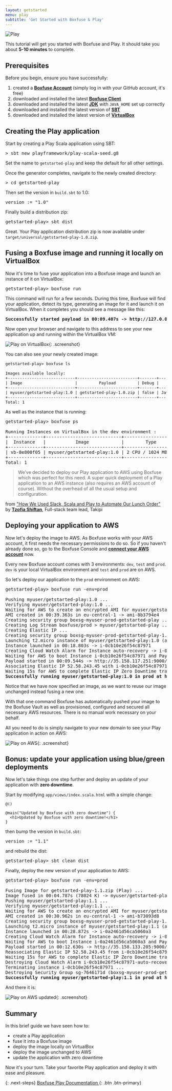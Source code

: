 ```yaml
---
layout: getstarted
menu: play
subtitle: 'Get Started with Boxfuse & Play'
---
```

![Play](/assets/img/play.png)

This tutorial will get you started with Boxfuse and Play. It should take you about **5-10 minutes** to complete.

## Prerequisites

Before you begin, ensure you have successfully:

1. created a <strong><a href="https://console.boxfuse.com">Boxfuse Account</a></strong> (simply log in with your GitHub account, it's free)
2. downloaded and installed the latest <strong><a href="/getstarted/download">Boxfuse Client</a></strong>
3. downloaded and installed the latest <strong><a href="http://www.oracle.com/technetwork/java/javase/downloads/index.html">JDK</a></strong> with `JAVA_HOME` set up correctly
4. downloaded and installed the latest version of <strong><a href="http://www.scala-sbt.org/">SBT</a></strong>
5. downloaded and installed the latest version of <strong><a href="https://www.virtualbox.org/wiki/Downloads">VirtualBox</a></strong>

## Creating the Play application

Start by creating a Play Scala application using SBT:

<pre class="console"><span>&gt;</span> sbt new playframework/play-scala-seed.g8</pre>

Set the name to `getstarted-play` and keep the default for all other settings.
 
Once the generator completes, navigate to the newly created directory:

<pre class="console"><span>&gt;</span> cd getstarted-play</pre>

Then set the version in `build.sbt` to 1.0:

<pre class="prettyprint">version := "1.0"</pre>

Finally build a distribution zip:

<pre class="console"><span>getstarted-play&gt;</span> sbt dist</pre>

Great. Your Play application distribution zip is now available under `target/universal/getstarted-play-1.0.zip`.

## Fusing a Boxfuse image and running it locally on VirtualBox

Now it's time to fuse your application into a Boxfuse image and launch an instance of it on VirtualBox:

<pre class="console"><span>getstarted-play&gt;</span> boxfuse run</pre>

This command will run for a few seconds. During this time, Boxfuse will find your application, detect its type,
generating an image for it and launch it on VirtualBox. When it completes you should see a message like this:

<pre class="console"><strong class="success">Successfully started payload in 00:09.407s -> http://127.0.0.1:9000</strong></pre>

Now open your browser and navigate to this address to see your new application up and running within the VirtualBox VM:

![Play on VirtualBox](/assets/img/getstarted/play-virtualbox.png){: .screenshot}

You can also see your newly created image:

<pre class="console" style="font-size: 89%"><span>getstarted-play&gt;</span> boxfuse ls

Images available locally:
+----------------------------+-------------------------+-------+----------------------+--------------+---------+---------------------+
| Image                      |         Payload         | Debug |       Runtime        |    Ports     |  Size   |    Generated at     |
+----------------------------+-------------------------+-------+----------------------+--------------+---------+---------------------+
| myuser/getstarted-play:1.0 | getstarted-play-1.0.zip | false | Java 8.131.11 (Play) | http -> 9000 | 78023 K | 2017-07-13 13:24:34 |
+----------------------------+-------------------------+-------+----------------------+--------------+---------+---------------------+
Total: 1</pre>

As well as the instance that is running:

<pre class="console"><span>getstarted-play&gt;</span> boxfuse ps

Running Instances on VirtualBox in the dev environment :
+-------------+----------------------------+---------------------+-----------------------+---------------------+
|  Instance   |           Image            |        Type         |          URL          |     Launched at     |
+-------------+----------------------------+---------------------+-----------------------+---------------------+
| vb-8e800f05 | myuser/getstarted-play:1.0 | 2 CPU / 1024 MB RAM | http://127.0.0.1:9000 | 2017-07-13 13:24:40 |
+-------------+----------------------------+---------------------+-----------------------+---------------------+
Total: 1</pre>

<div class="marketing-testimonial-stripe marketing-testimonial-stripe-docs"></div>

<div class="marketing-testimonial marketing-testimonial-docs">
    <div class="row">
        <div class="col-md-1">
        </div>
        <div class="col-md-10">
            <div>
                <blockquote>We’ve decided to deploy our Play application to AWS using Boxfuse
                    which was perfect for this need. A super quick deployment of a Play
                    application to an AWS instance (also requires an AWS account of
                    course). Without the overhead of all the usual setup and
                    configuration.
                </blockquote>
                <p>from <a href="http://blog.takipi.com/how-we-used-slack-scala-and-play-to-automate-our-lunch-order/">"How We Used Slack, Scala and Play to Automate Our Lunch
                    Order"</a><br> by <strong><a href="https://twitter.com/tzofias">Tzofia Shiftan</a></strong>, Full-stack team lead, Takipi</p>
            </div>
        </div>
    </div>
</div>

## Deploying your application to AWS

Now let's deploy the image to AWS. As Boxfuse works with your AWS account, it first needs the necessary permissions to do so.
So if you haven't already done so, go to the Boxfuse Console and **[connect your AWS account](https://console.boxfuse.com/#/awsAccount)** now.

Every new Boxfuse account comes with 3 environments: `dev`, `test` and `prod`.
`dev` is your local VirtualBox environment and `test` and `prod` are on AWS.

So let's deploy our application to the `prod` environment on AWS:

<pre class="console"><span>getstarted-play&gt;</span> boxfuse run -env=prod

Pushing myuser/getstarted-play:1.0 ...
Verifying myuser/getstarted-play:1.0 ...
Waiting for AWS to create an encrypted AMI for myuser/getstarted-play:1.0 in eu-central-1 (this may take up to 50 seconds) ...
AMI created in 00:39.363s in eu-central-1 -> ami-8b3794e4
Creating security group boxsg-myuser-prod-getstarted-play ...
Creating Log Stream boxfuse/prod > myuser/getstarted-play ...
Creating Elastic IP ...
Creating security group boxsg-myuser-prod-getstarted-play-1.0 ...
Launching t2.micro instance of myuser/getstarted-play:1.0 (ami-8b3794e4) in prod (eu-central-1) ...
Instance launched in 00:18.803s -> i-0cb10e26f54c87971
Creating Cloud Watch Alarm for Instance auto-recovery -> i-0cb10e26f54c87971-auto-recovery-alarm
Waiting for AWS to boot Instance i-0cb10e26f54c87971 and Payload to start at http://35.158.117.251:9000/ ...
Payload started in 00:09.544s -> http://35.158.117.251:9000/
Associating Elastic IP 52.58.243.45 with i-0cb10e26f54c87971 ...
Waiting 15s for AWS to complete Elastic IP Zero Downtime transition ...
<strong class="success">Successfully running myuser/getstarted-play:1.0 in prod at http://getstartedplay-myuser.boxfuse.io:9000/</strong></pre>

Notice that we have now specified an image, as we want to reuse our image unchanged instead fusing a new one.

With that one command Boxfuse has automatically pushed your image to the Boxfuse Vault as well as provisioned,
configured and secured all necessary AWS resources. There is no manual work necessary on your behalf.

All you need to do is simply navigate to your new domain to see your Play application in action on AWS:

![Play on AWS](/assets/img/getstarted/play-aws.png){: .screenshot}

## Bonus: update your application using blue/green deployments

Now let's take things one step further and deploy an update of your application with **zero downtime**.

Start by modifying `app/views/index.scala.html` with a simple change:

```
@()
                         
@main("Updated by Boxfuse with zero downtime") {
  <h1>Updated by Boxfuse with zero downtime!</h1>
}
```

then bump the version in `build.sbt`:

<pre class="prettyprint">version := "1.1"</pre>

and rebuild the dist:

<pre class="console"><span>getstarted-play&gt;</span> sbt clean dist</pre>

Finally, deploy the new version of your application to AWS:

<pre class="console"><span>getstarted-play&gt;</span> boxfuse run -env=prod

Fusing Image for getstarted-play-1.1.zip (Play) ...
Image fused in 00:04.787s (78024 K) -> myuser/getstarted-play:1.1
Pushing myuser/getstarted-play:1.1 ...
Verifying myuser/getstarted-play:1.1 ...
Waiting for AWS to create an encrypted AMI for myuser/getstarted-play:1.1 in eu-central-1 (this may take up to 50 seconds) ...
AMI created in 00:30.962s in eu-central-1 -> ami-b73093d8
Creating security group boxsg-myuser-prod-getstarted-play-1.1 ...
Launching t2.micro instance of myuser/getstarted-play:1.1 (ami-b73093d8) in prod (eu-central-1) ...
Instance launched in 00:28.872s -> i-0a2461d56ca5060a3
Creating Cloud Watch Alarm for Instance auto-recovery -> i-0a2461d56ca5060a3-auto-recovery-alarm
Waiting for AWS to boot Instance i-0a2461d56ca5060a3 and Payload to start at http://35.158.133.205:9000/ ...
Payload started in 00:12.630s -> http://35.158.133.205:9000/
Reassociating Elastic IP 52.58.243.45 from i-0cb10e26f54c87971 to i-0a2461d56ca5060a3 ...
Waiting 15s for AWS to complete Elastic IP Zero Downtime transition ...
Destroying Cloud Watch Alarm i-0cb10e26f54c87971-auto-recovery-alarm ...
Terminating instance i-0cb10e26f54c87971 ...
Destroying Security Group sg-7646171d (boxsg-myuser-prod-getstarted-play-1.0) ...
<strong class="success">Successfully running myuser/getstarted-play:1.1 in prod at http://getstartedplay-myuser.boxfuse.io:9000/</strong></pre>

And there it is:

![Play on AWS updated](/assets/img/getstarted/play-aws-update.png){: .screenshot}

## Summary

In this brief guide we have seen how to:

- create a Play application
- fuse it into a Boxfuse image
- deploy the image locally on VirtualBox
- deploy the image unchanged to AWS
- update the application with zero downtime

Now it's your turn. Take your favorite Play application and deploy it with ease and pleasure.

{: .next-steps}
[Boxfuse Play Documentation <i class="fa fa-arrow-right"></i>](/docs/payloads/play){: .btn .btn-primary}